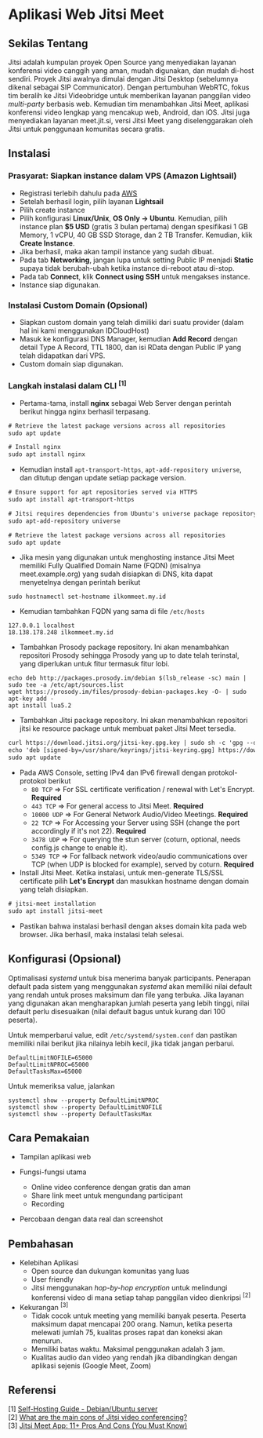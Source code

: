 # Aplikasi Web Jitsi Meet


## Sekilas Tentang

Jitsi adalah kumpulan proyek Open Source yang menyediakan layanan konferensi video canggih yang aman, mudah digunakan, dan mudah di-host sendiri.
Proyek Jitsi awalnya dimulai dengan Jitsi Desktop (sebelumnya dikenal sebagai SIP Communicator). Dengan pertumbuhan WebRTC, fokus tim beralih ke Jitsi Videobridge untuk memberikan layanan panggilan video *multi-party* berbasis web. Kemudian tim menambahkan Jitsi Meet, aplikasi konferensi video lengkap yang mencakup web, Android, dan iOS. Jitsi juga menyediakan layanan meet.jit.si, versi Jitsi Meet yang diselenggarakan oleh Jitsi untuk penggunaan komunitas secara gratis.


## Instalasi
### Prasyarat: Siapkan instance dalam VPS (Amazon Lightsail)
- Registrasi terlebih dahulu pada [AWS](https://aws.amazon.com/)
- Setelah berhasil login, pilih layanan **Lightsail**
- Pilih create instance
- Pilih konfigurasi **Linux/Unix**, **OS Only -> Ubuntu**. Kemudian, pilih instance plan **$5 USD** (gratis 3 bulan pertama) dengan spesifikasi 1 GB Memory, 1 vCPU, 40 GB SSD Storage, dan 2 TB Transfer. Kemudian, klik **Create Instance**.
- Jika berhasil, maka akan tampil instance yang sudah dibuat.
- Pada tab **Networking**, jangan lupa untuk setting Public IP menjadi **Static** supaya tidak berubah-ubah ketika instance di-reboot atau di-stop.
- Pada tab **Connect**, klik **Connect using SSH** untuk mengakses instance.
- Instance siap digunakan.

### Instalasi Custom Domain (Opsional)
- Siapkan custom domain yang telah dimiliki dari suatu provider (dalam hal ini kami menggunakan IDCloudHost)
- Masuk ke konfigurasi DNS Manager, kemudian **Add Record** dengan detail Type A Record, TTL 1800, dan isi RData dengan Public IP yang telah didapatkan dari VPS.
- Custom domain siap digunakan.

### Langkah instalasi dalam CLI <sup>[1]</sup>
- Pertama-tama, install **nginx** sebagai Web Server dengan perintah berikut hingga nginx berhasil terpasang.
```diff
# Retrieve the latest package versions across all repositories
sudo apt update

# Install nginx
sudo apt install nginx
```
- Kemudian install `apt-transport-https`, `apt-add-repository universe`, dan ditutup dengan update setiap package version.
```diff
# Ensure support for apt repositories served via HTTPS
sudo apt install apt-transport-https

# Jitsi requires dependencies from Ubuntu's universe package repository, ensure this is enabled
sudo apt-add-repository universe

# Retrieve the latest package versions across all repositories
sudo apt update
```
- Jika mesin yang digunakan untuk menghosting instance Jitsi Meet memiliki Fully Qualified Domain Name (FQDN) (misalnya meet.example.org) yang sudah disiapkan di DNS, kita dapat menyetelnya dengan perintah berikut
```
sudo hostnamectl set-hostname ilkommeet.my.id
```
- Kemudian tambahkan FQDN yang sama di file `/etc/hosts`
```
127.0.0.1 localhost
18.138.178.248 ilkommeet.my.id
```
- Tambahkan Prosody package repository. Ini akan menambahkan repositori Prosody sehingga Prosody yang up to date telah terinstal, yang diperlukan untuk fitur termasuk fitur lobi.
```
echo deb http://packages.prosody.im/debian $(lsb_release -sc) main | sudo tee -a /etc/apt/sources.list
wget https://prosody.im/files/prosody-debian-packages.key -O- | sudo apt-key add -
apt install lua5.2
```
- Tambahkan Jitsi package repository. Ini akan menambahkan repositori jitsi ke resource package untuk membuat paket Jitsi Meet tersedia.
```diff
curl https://download.jitsi.org/jitsi-key.gpg.key | sudo sh -c 'gpg --dearmor > /usr/share/keyrings/jitsi-keyring.gpg'
echo 'deb [signed-by=/usr/share/keyrings/jitsi-keyring.gpg] https://download.jitsi.org stable/' | sudo tee /etc/apt/sources.list.d/jitsi-stable.list > /dev/null
sudo apt update
```
- Pada AWS Console, setting IPv4 dan IPv6 firewall dengan protokol-protokol berikut
  - `80 TCP` => For SSL certificate verification / renewal with Let's Encrypt. **Required**
  - `443 TCP` => For general access to Jitsi Meet. **Required**
  - `10000 UDP` => For General Network Audio/Video Meetings. **Required**
  - `22 TCP` => For Accessing your Server using SSH (change the port accordingly if it's not 22). **Required**
  - `3478 UDP` => For querying the stun server (coturn, optional, needs config.js change to enable it).
  - `5349 TCP` => For fallback network video/audio communications over TCP (when UDP is blocked for example), served by coturn. **Required**
- Install Jitsi Meet. Ketika instalasi, untuk men-generate TLS/SSL certificate pilih **Let's Encrypt** dan masukkan hostname dengan domain yang telah disiapkan.
```diff
# jitsi-meet installation
sudo apt install jitsi-meet
```
- Pastikan bahwa instalasi berhasil dengan akses domain kita pada web browser. Jika berhasil, maka instalasi telah selesai.

## Konfigurasi (Opsional)

Optimalisasi *systemd* untuk bisa menerima banyak participants. Penerapan default pada sistem yang menggunakan *systemd* akan memiliki nilai default yang rendah untuk proses maksimum dan file yang terbuka. Jika layanan yang digunakan akan mengharapkan jumlah peserta yang lebih tinggi, nilai default perlu disesuaikan (nilai default bagus untuk kurang dari 100 peserta).

Untuk memperbarui value, edit `/etc/systemd/system.conf` dan pastikan memiliki nilai berikut jika nilainya lebih kecil, jika tidak jangan perbarui.
```
DefaultLimitNOFILE=65000
DefaultLimitNPROC=65000
DefaultTasksMax=65000
```
Untuk memeriksa value, jalankan
```
systemctl show --property DefaultLimitNPROC
systemctl show --property DefaultLimitNOFILE
systemctl show --property DefaultTasksMax
```

## Cara Pemakaian

- Tampilan aplikasi web

- Fungsi-fungsi utama
  - Online video conference dengan gratis dan aman
  - Share link meet untuk mengundang participant
  - Recording
- Percobaan dengan data real dan screenshot



## Pembahasan

- Kelebihan Aplikasi
  - Open source dan dukungan komunitas yang luas
  - User friendly
  - Jitsi menggunakan *hop-by-hop encryption* untuk melindungi konferensi video di mana setiap tahap panggilan video dienkripsi <sup>[2]</sup>
- Kekurangan <sup>[3]</sup>
  - Tidak cocok untuk meeting yang memiliki banyak peserta. Peserta maksimum dapat mencapai 200 orang. Namun, ketika peserta melewati jumlah 75, kualitas proses rapat dan koneksi akan menurun.
  - Memiliki batas waktu. Maksimal penggunakan adalah 3 jam.
  - Kualitas audio dan video yang rendah jika dibandingkan dengan aplikasi sejenis (Google Meet, Zoom)


## Referensi
[1] [Self-Hosting Guide - Debian/Ubuntu server](https://jitsi.github.io/handbook/docs/devops-guide/devops-guide-quickstart) <br>
[2] [What are the main cons of Jitsi video conferencing?](https://www.quora.com/What-are-the-main-cons-of-Jitsi-video-conferencing) <br>
[3] [Jitsi Meet App: 11+ Pros And Cons (You Must Know)](https://thenextfind.com/pros-cons-jitsi-meet-app/)

